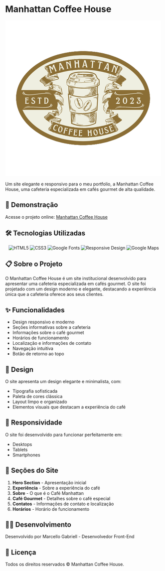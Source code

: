 # Manhattan Coffee House

![Manhattan Coffee House Logo](assets/logo.png)

Um site elegante e responsivo para o meu portfolio, a Manhattan Coffee House, uma cafeteria especializada em cafés gourmet de alta qualidade.

## 🚀 Demonstração

Acesse o projeto online: [Manhattan Coffee House](https://marcellogabriell.github.io/Manhattan-Coffe/)

## 🛠️ Tecnologias Utilizadas

<div align="center">
  <img src="https://img.shields.io/badge/HTML5-E34F26?style=for-the-badge&logo=html5&logoColor=white" alt="HTML5">
  <img src="https://img.shields.io/badge/CSS3-1572B6?style=for-the-badge&logo=css3&logoColor=white" alt="CSS3">
  <img src="https://img.shields.io/badge/Google-Fonts-4285F4?style=for-the-badge&logo=google&logoColor=white" alt="Google Fonts">
  <img src="https://img.shields.io/badge/Responsive-Design-FF6B6B?style=for-the-badge&logo=responsive&logoColor=white" alt="Responsive Design">
  <img src="https://img.shields.io/badge/Google-Maps-4285F4?style=for-the-badge&logo=googlemaps&logoColor=white" alt="Google Maps">
</div>

## 📋 Sobre o Projeto

O Manhattan Coffee House é um site institucional desenvolvido para apresentar uma cafeteria especializada em cafés gourmet. O site foi projetado com um design moderno e elegante, destacando a experiência única que a cafeteria oferece aos seus clientes.

## ✨ Funcionalidades

- Design responsivo e moderno
- Seções informativas sobre a cafeteria
- Informações sobre o café gourmet
- Horários de funcionamento
- Localização e informações de contato
- Navegação intuitiva
- Botão de retorno ao topo

## 🎨 Design

O site apresenta um design elegante e minimalista, com:
- Tipografia sofisticada
- Paleta de cores clássica
- Layout limpo e organizado
- Elementos visuais que destacam a experiência do café

## 📱 Responsividade

O site foi desenvolvido para funcionar perfeitamente em:
- Desktops
- Tablets
- Smartphones

## 📍 Seções do Site

1. **Hero Section** - Apresentação inicial
2. **Experiência** - Sobre a experiência do café
3. **Sobre** - O que é o Café Manhattan
4. **Café Gourmet** - Detalhes sobre o café especial
5. **Contatos** - Informações de contato e localização
6. **Horários** - Horário de funcionamento

## 👨‍💻 Desenvolvimento

Desenvolvido por Marcello Gabriell - Desenvolvedor Front-End

## 📄 Licença

Todos os direitos reservados © Manhattan Coffee House. 
